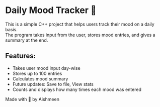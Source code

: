 # Daily Mood Tracker 🧠

This is a simple C++ project that helps users track their mood on a daily basis.  
The program takes input from the user, stores mood entries, and gives a summary at the end.

## Features:
- Takes user mood input day-wise
- Stores up to 100 entries
- Calculates mood summary
- Future updates: Save to file, View stats
- Counts and displays how many times each mood was entered


Made with 💛 by Aishmeen
